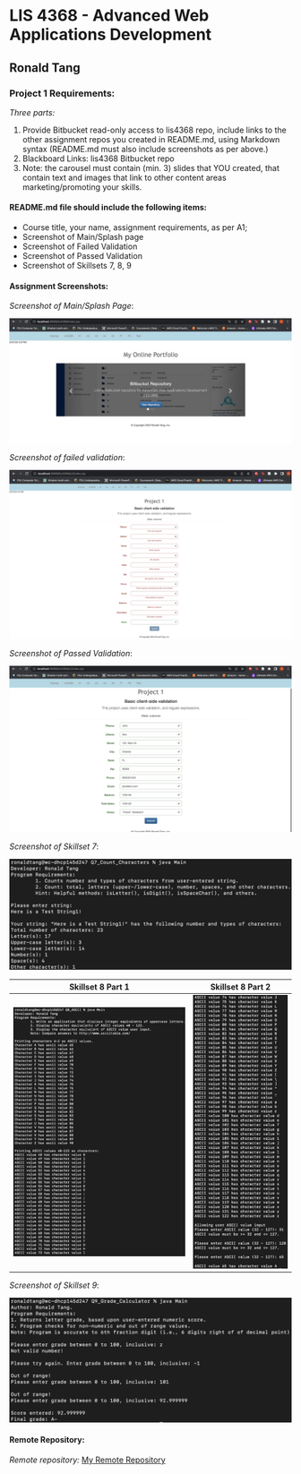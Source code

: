 # LIS 4368 - Advanced Web Applications Development 

## Ronald Tang

### Project 1 Requirements:

*Three parts:*

1. Provide Bitbucket read-only access to lis4368 repo, include links to the other assignment repos you created in README.md, using Markdown syntax (README.md must also include screenshots as per above.)
2. Blackboard Links: lis4368 Bitbucket repo
3. Note: the carousel must contain (min. 3) slides that YOU created, that contain text and images that link to other content areas marketing/promoting your skills.

#### README.md file should include the following items:

* Course title, your name, assignment requirements, as per A1;
* Screenshot of Main/Splash page
* Screenshot of Failed Validation
* Screenshot of Passed Validation
* Screenshot of Skillsets 7, 8, 9

#### Assignment Screenshots:

*Screenshot of Main/Splash Page*:

![Main/Splash Screenshot](img/Main.png "Main/Splash")

*Screenshot of failed validation*:

![Failed Validation Screenshot](img/Failed.png "Failed Validation Screenshot")

*Screenshot of Passed Validation*:

![Passed Validation Screenshot](img/Passed.png "Passed Validation Screenshot")

*Screenshot of Skillset 7*:

![Skillset 7 Screenshot](img/ss7.png "Skillset 7 Screenshot")

| Skillset 8 Part 1 | Skillset 8 Part 2 |
| ---------- | ---------- |
| ![Screenshot of Skillset 8 part 1](img/ss8_one.png) | ![Screenshot of Skillset 8 part 2](img/ss8_two.png) |

*Screenshot of Skillset 9*:

![Skillset 9 Screenshot](img/ss9.png "Grade Calculator Screenshot")

#### Remote Repository:

*Remote repository:*
[My Remote Repository ](https://bitbucket.org/ronaldtang1/lis4368/ "My Remote Repository")